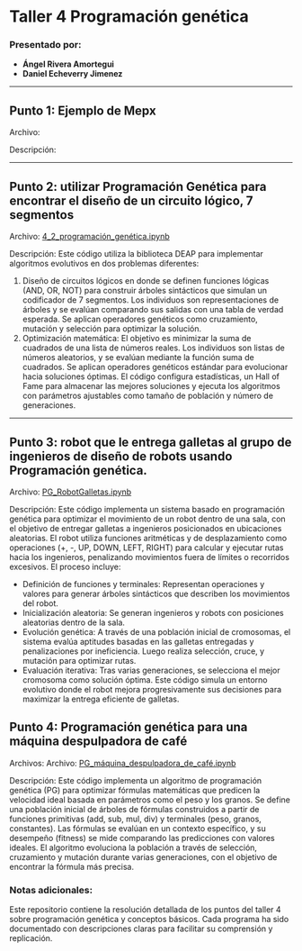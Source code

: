   # Taller 4 Programación genética
  
### Presentado por:
- **Ángel Rivera Amortegui**
- **Daniel Echeverry Jimenez**

---

## **Punto 1: Ejemplo de Mepx**
Archivo:

Descripción: 


---

## **Punto 2: utilizar Programación Genética para encontrar el diseño de un circuito lógico, 7 segmentos**
Archivo: [4_2_programación_genética.ipynb](./4_2_programación_genética.ipynb)

Descripción: Este código utiliza la biblioteca DEAP para implementar algoritmos evolutivos en dos problemas diferentes:
1. Diseño de circuitos lógicos en donde se definen funciones lógicas (AND, OR, NOT) para construir árboles sintácticos que simulan un codificador de 7 segmentos.
Los individuos son representaciones de árboles y se evalúan comparando sus salidas con una tabla de verdad esperada.
Se aplican operadores genéticos como cruzamiento, mutación y selección para optimizar la solución.
2. Optimización matemática: El objetivo es minimizar la suma de cuadrados de una lista de números reales. Los individuos son listas de números aleatorios, y se evalúan mediante la función suma de cuadrados. Se aplican operadores genéticos estándar para evolucionar hacia soluciones óptimas.
El código configura estadísticas, un Hall of Fame para almacenar las mejores soluciones y ejecuta los algoritmos con parámetros ajustables como tamaño de población y número de generaciones.
---

## **Punto 3: robot que le entrega galletas al grupo de ingenieros de diseño de robots usando Programación genética.**
Archivo: [PG_RobotGalletas.ipynb](./PG_RobotGalletas.ipynb)

Descripción: Este código implementa un sistema basado en programación genética para optimizar el movimiento de un robot dentro de una sala, con el objetivo de entregar galletas a ingenieros posicionados en ubicaciones aleatorias. El robot utiliza funciones aritméticas y de desplazamiento como operaciones (+, -, UP, DOWN, LEFT, RIGHT) para calcular y ejecutar rutas hacia los ingenieros, penalizando movimientos fuera de límites o recorridos excesivos.
El proceso incluye:
- Definición de funciones y terminales: Representan operaciones y valores para generar árboles sintácticos que describen los movimientos del robot.
- Inicialización aleatoria: Se generan ingenieros y robots con posiciones aleatorias dentro de la sala.
- Evolución genética: A través de una población inicial de cromosomas, el sistema evalúa aptitudes basadas en las galletas entregadas y penalizaciones por ineficiencia. Luego realiza selección, cruce, y mutación para optimizar rutas.
- Evaluación iterativa: Tras varias generaciones, se selecciona el mejor cromosoma como solución óptima.
Este código simula un entorno evolutivo donde el robot mejora progresivamente sus decisiones para maximizar la entrega eficiente de galletas.

## **Punto 4: Programación genética para una máquina despulpadora de café**
Archivos:  Archivo: [PG_máquina_despulpadora_de_café.ipynb](./PG_máquina_despulpadora_de_café.ipynb)

Descripción: Este código implementa un algoritmo de programación genética (PG) para optimizar fórmulas matemáticas que predicen la velocidad ideal basada en parámetros como el peso y los granos. Se define una población inicial de árboles de fórmulas construidos a partir de funciones primitivas (add, sub, mul, div) y terminales (peso, granos, constantes). Las fórmulas se evalúan en un contexto específico, y su desempeño (fitness) se mide comparando las predicciones con valores ideales. El algoritmo evoluciona la población a través de selección, cruzamiento y mutación durante varias generaciones, con el objetivo de encontrar la fórmula más precisa.

### Notas adicionales:
Este repositorio contiene la resolución detallada de los puntos del taller 4 sobre programación genética y conceptos básicos. Cada programa ha sido documentado con descripciones claras para facilitar su comprensión y replicación.
